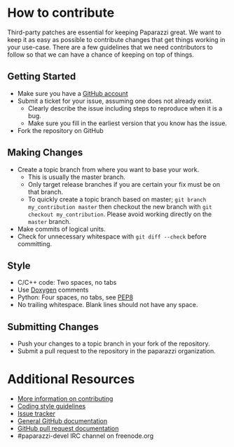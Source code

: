 # How to contribute

Third-party patches are essential for keeping Paparazzi great.
We want to keep it as easy as possible to contribute changes that
get things working in your use-case. There are a few guidelines that we
need contributors to follow so that we can have a chance of keeping on
top of things.

## Getting Started

* Make sure you have a [GitHub account](https://github.com/signup/free)
* Submit a ticket for your issue, assuming one does not already exist.
  * Clearly describe the issue including steps to reproduce when it is a bug.
  * Make sure you fill in the earliest version that you know has the issue.
* Fork the repository on GitHub

## Making Changes

* Create a topic branch from where you want to base your work.
  * This is usually the master branch.
  * Only target release branches if you are certain your fix must be on that
    branch.
  * To quickly create a topic branch based on master; `git branch
    my_contribution master` then checkout the new branch with `git
    checkout my_contribution`.  Please avoid working directly on the
    `master` branch.
* Make commits of logical units.
* Check for unnecessary whitespace with `git diff --check` before committing.

## Style

* C/C++ code: Two spaces, no tabs
* Use [Doxygen](http://www.doxygen.org) comments
* Python: Four spaces, no tabs, see [PEP8](http://www.python.org/dev/peps/pep-0008)
* No trailing whitespace. Blank lines should not have any space.

## Submitting Changes

* Push your changes to a topic branch in your fork of the repository.
* Submit a pull request to the repository in the paparazzi organization.

# Additional Resources

* [More information on contributing](http://paparazzi.enac.fr/wiki/Contributing)
* [Coding style guidelines](http://paparazzi.github.io/docs/latest/styleguide.html)
* [Issue tracker](https://github.com/paparazzi/paparazzi/issues)
* [General GitHub documentation](http://help.github.com/)
* [GitHub pull request documentation](http://help.github.com/send-pull-requests/)
* #paparazzi-devel IRC channel on freenode.org
